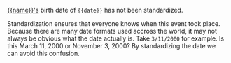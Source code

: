 [{{name}}'s](https://familysearch.org/tree/person/{{pid}}/details) birth date of `{{date}}` has not been standardized.

Standardization ensures that everyone knows when this event took place.
Because there are many date formats used accross the world, it may not always be obvious what the date actually is.
Take `3/11/2000` for example. Is this March 11, 2000 or November 3, 2000?
By standardizing the date we can avoid this confusion.
